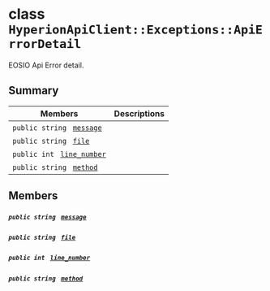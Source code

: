 # class `HyperionApiClient::Exceptions::ApiErrorDetail` 

EOSIO Api Error detail.

## Summary

 Members                                | Descriptions                                
----------------------------------------|---------------------------------------------
`public string ` [`message`](#class_hyperion_api_client_1_1_exceptions_1_1_api_error_detail_1ae1ed0d7a6f352c7ee3ad978429822c6f) | 
`public string ` [`file`](#class_hyperion_api_client_1_1_exceptions_1_1_api_error_detail_1ab2c5ab3c7a17f0969cdd40146339903a) | 
`public int ` [`line_number`](#class_hyperion_api_client_1_1_exceptions_1_1_api_error_detail_1ada7b81cc6d5bbe25b92c0162697e0f58) | 
`public string ` [`method`](#class_hyperion_api_client_1_1_exceptions_1_1_api_error_detail_1a7c011855339d8f0024632ed2d42359fd) | 

## Members

##### `public string ` [`message`](#class_hyperion_api_client_1_1_exceptions_1_1_api_error_detail_1ae1ed0d7a6f352c7ee3ad978429822c6f) 

##### `public string ` [`file`](#class_hyperion_api_client_1_1_exceptions_1_1_api_error_detail_1ab2c5ab3c7a17f0969cdd40146339903a) 

##### `public int ` [`line_number`](#class_hyperion_api_client_1_1_exceptions_1_1_api_error_detail_1ada7b81cc6d5bbe25b92c0162697e0f58) 

##### `public string ` [`method`](#class_hyperion_api_client_1_1_exceptions_1_1_api_error_detail_1a7c011855339d8f0024632ed2d42359fd) 

